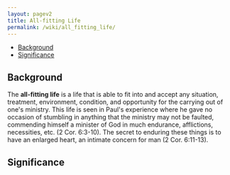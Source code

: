 ```yaml
---
layout: pagev2
title: All-fitting Life
permalink: /wiki/all_fitting_life/
---
```

- [Background](#background)
- [Significance](#significance)

## Background

The **all-fitting life** is a life that is able to fit into and accept any situation, treatment, environment, condition, and opportunity for the carrying out of one's ministry. This life is seen in Paul's experience where he gave no occasion of stumbling in anything that the ministry may not be faulted, commending himself a minister of God in much endurance, afflictions, necessities, etc. (2 Cor. 6:3-10). The secret to enduring these things is to have an enlarged heart, an intimate concern for man (2 Cor. 6:11-13).

## Significance
